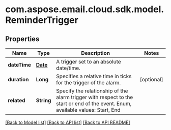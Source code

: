 
# com.aspose.email.cloud.sdk.model.ReminderTrigger
## Properties
Name | Type | Description | Notes
------------ | ------------- | ------------- | -------------
**dateTime** | [**Date**](Date.md) | A trigger set to an absolute date/time. | 
**duration** | **Long** | Specifies a relative time in ticks for the trigger of the alarm.              |  [optional]
**related** | **String** | Specify the relationship of the alarm trigger with respect to the start or end of the event. Enum, available values: Start, End | 




[[Back to Model list]](README.md#documentation-for-models) [[Back to API list]](README.md#documentation-for-api-endpoints) [[Back to API README]](README.md)

